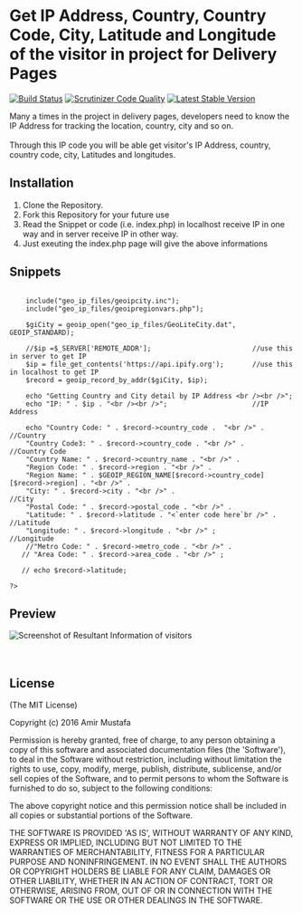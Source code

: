 # Get IP Address, Country, Country Code, City, Latitude and Longitude of the visitor in project for Delivery Pages 

[![Build Status](https://img.shields.io/travis/facebook/php-graph-sdk/5.4.svg)](#)
[![Scrutinizer Code Quality](https://scrutinizer-ci.com/g/facebook/facebook-php-sdk-v4/badges/quality-score.png?b=5.4)](#)
[![Latest Stable Version](http://img.shields.io/badge/Latest%20Stable-5.4.4-blue.svg)](#)


Many a times in the project in delivery pages, developers need to know the IP Address for tracking the location, country, city and so on.<br><br>
Through this IP code you will be able get visitor's IP Address, country, country code, city, Latitudes and longitudes. 

## Installation

1. Clone the Repository.<br>
2. Fork this Repository for your future use<br>
3. Read the Snippet or code (i.e. index.php) in localhost receive IP in one way and in server receive IP in other way.
4. Just exeuting the index.php page will give the above informations

## Snippets

```<?php

    include("geo_ip_files/geoipcity.inc");
    include("geo_ip_files/geoipregionvars.php");

    $giCity = geoip_open("geo_ip_files/GeoLiteCity.dat", GEOIP_STANDARD);

    //$ip =$_SERVER['REMOTE_ADDR'];                         //use this in server to get IP
    $ip = file_get_contents('https://api.ipify.org');       //use this in localhost to get IP
    $record = geoip_record_by_addr($giCity, $ip);

    echo "Getting Country and City detail by IP Address <br /><br />";
    echo "IP: " . $ip . "<br /><br />";                     //IP Address

    echo "Country Code: " . $record->country_code .  "<br />" .     //Country
    "Country Code3: " . $record->country_code . "<br />" .          //Country Code
    "Country Name: " . $record->country_name . "<br />" .
    "Region Code: " . $record->region . "<br />" .
    "Region Name: " . $GEOIP_REGION_NAME[$record->country_code][$record->region] . "<br />" .
    "City: " . $record->city . "<br />" .                           //City
    "Postal Code: " . $record->postal_code . "<br />" .
    "Latitude: " . $record->latitude . "<`enter code here`br />" .  //Latitude
    "Longitude: " . $record->longitude . "<br />" ;                 //Longitude
    //"Metro Code: " . $record->metro_code . "<br />" .
   // "Area Code: " . $record->area_code . "<br />" ; 

   // echo $record->latitude;

?>
```

## Preview

![Screenshot of Resultant Information of visitors](https://cloud.githubusercontent.com/assets/15896579/24589042/9bf19fe0-17f1-11e7-8d14-f9abaa437416.JPG?raw=true "Screenshot of Resultant Information of visitors")
<br/><br/><br/>

## License

(The MIT License)

Copyright (c) 2016 Amir Mustafa

Permission is hereby granted, free of charge, to any person obtaining
a copy of this software and associated documentation files (the
'Software'), to deal in the Software without restriction, including
without limitation the rights to use, copy, modify, merge, publish,
distribute, sublicense, and/or sell copies of the Software, and to
permit persons to whom the Software is furnished to do so, subject to
the following conditions:

The above copyright notice and this permission notice shall be
included in all copies or substantial portions of the Software.

THE SOFTWARE IS PROVIDED 'AS IS', WITHOUT WARRANTY OF ANY KIND,
EXPRESS OR IMPLIED, INCLUDING BUT NOT LIMITED TO THE WARRANTIES OF
MERCHANTABILITY, FITNESS FOR A PARTICULAR PURPOSE AND NONINFRINGEMENT.
IN NO EVENT SHALL THE AUTHORS OR COPYRIGHT HOLDERS BE LIABLE FOR ANY
CLAIM, DAMAGES OR OTHER LIABILITY, WHETHER IN AN ACTION OF CONTRACT,
TORT OR OTHERWISE, ARISING FROM, OUT OF OR IN CONNECTION WITH THE
SOFTWARE OR THE USE OR OTHER DEALINGS IN THE SOFTWARE.
